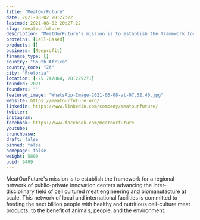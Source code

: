 ```yaml
---
title: "MeatOurFuture"
date: 2021-08-02 20:27:22
lastmod: 2021-08-02 20:27:22
slug: /meatourfuture
description: "MeatOurFuture's mission is to establish the framework for a regional network of public-private innovation centers advancing the inter-disciplinary field of cell cultured meat engineering and biomanufacture at scale. This network of local and international facilities is committed to feeding the next billion people with healthy and nutritious cell-culture meat products, to the benefit of animals, people, and the environment."
proteins: [Cell-Based]
products: []
business: [Nonprofit]
finance_type: []
country: "South Africa"
country_code: "ZA"
city: "Pretoria"
location: [-25.747868, 28.229271]
founded: 2021
founders: ""
featured_image: "WhatsApp-Image-2021-06-08-at-07.52.40.jpg"
website: https://meatourfuture.org/
linkedin: https://www.linkedin.com/company/meatourfuture/
twitter: 
instagram: 
facebook: https://www.facebook.com/meatourfuture
youtube: 
crunchbase: 
draft: false
pinned: false
homepage: false
weight: 5000
uuid: 9409
---
```

MeatOurFuture's mission is to establish the framework for a regional network of public-private innovation centers advancing the inter-disciplinary field of cell cultured meat engineering and biomanufacture at scale. This network of local and international facilities is committed to feeding the next billion people with healthy and nutritious cell-culture meat products, to the benefit of animals, people, and the environment.
